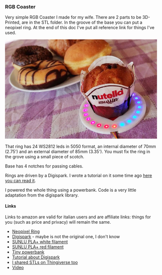 ### RGB Coaster
Very simple RGB Coaster I made for my wife.
There are 2 parts to be 3D-Printed, are in the STL folder. In the groove of the base you can put a neopixel ring. At the end of this doc I've put all reference link for things I've used.

![RGB Coaster picture](./media/rgb_coaster.jpg)

That ring has 24 WS2812 leds in 5050 format, an internal diameter of 70mm (2.75') and an external diameter of 85mm (3.35'). You must fix the ring in the grove using a small piece of scotch.

Base has 4 notches for passing cables.

Rings are driven by a Digispark. I wrote a tutorial on it some time ago [here you can read it](https://www.settorezero.com/wordpress/dispositivi-usb-sulla-punta-di-un-dito-il-digispark/).

I powered the whole thing using a powerbank. Code is a very little adaptation from the digispark library.

#### Links
Links to amazon are valid for italian users and are affiliate links: things for you (such as price and privacy) will remain the same.

- [Neopixel Ring](https://amzn.to/3kHHtrB)
- [Digispark](https://amzn.to/3gLxIrl) - maybe is not the original one, I don't know
- [SUNLU PLA+ white filament](https://amzn.to/3gSbC6p)
- [SUNLU PLA+ red filament](https://amzn.to/2V3jPwW)
- [Tiny powerbank](https://amzn.to/3t1Lxqx)
- [Tutorial about Digispark](https://www.settorezero.com/wordpress/dispositivi-usb-sulla-punta-di-un-dito-il-digispark/)
- [I shared STLs on Thingiverse too](https://www.thingiverse.com/thing:4946799)
- [Video](https://www.instagram.com/reel/CTT7h6HjDXR/)

